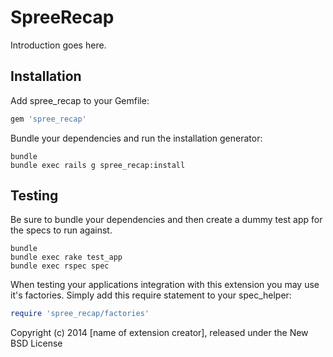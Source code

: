 SpreeRecap
==========

Introduction goes here.

Installation
------------

Add spree_recap to your Gemfile:

```ruby
gem 'spree_recap'
```

Bundle your dependencies and run the installation generator:

```shell
bundle
bundle exec rails g spree_recap:install
```

Testing
-------

Be sure to bundle your dependencies and then create a dummy test app for the specs to run against.

```shell
bundle
bundle exec rake test_app
bundle exec rspec spec
```

When testing your applications integration with this extension you may use it's factories.
Simply add this require statement to your spec_helper:

```ruby
require 'spree_recap/factories'
```

Copyright (c) 2014 [name of extension creator], released under the New BSD License
